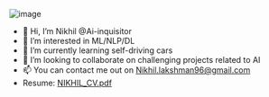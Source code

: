 ![image](https://user-images.githubusercontent.com/36708937/133746264-2f4fc3b9-c55d-4886-8952-6c7bcff87b6f.png)
- 👋 Hi, I’m Nikhil @Ai-inquisitor
- 👀 I’m interested in ML/NLP/DL
- 🌱 I’m currently learning self-driving cars
- 💞️ I’m looking to collaborate on challenging projects related to AI
- 📫 You can contact me out on Nikhil.lakshman96@gmail.com
- Resume: [NIKHIL_CV.pdf](https://github.com/Ai-inquisitor/Ai-inquisitor/files/7183756/NIKHIL_CV.pdf)


<!---
Ai-inquisitor/Ai-inquisitor is a ✨ special ✨ repository because its `README.md` (this file) appears on your GitHub profile.
You can click the Preview link to take a look at your changes.
--->
